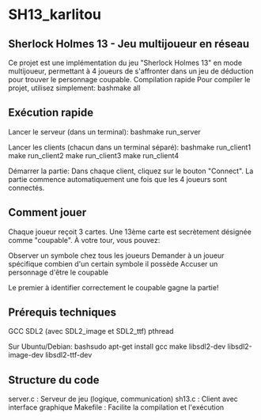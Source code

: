 # SH13_karlitou
## Sherlock Holmes 13 - Jeu multijoueur en réseau
Ce projet est une implémentation du jeu "Sherlock Holmes 13" en mode multijoueur, permettant à 4 joueurs de s'affronter dans un jeu de déduction pour trouver le personnage coupable.
Compilation rapide
Pour compiler le projet, utilisez simplement:
bashmake all
## Exécution rapide

Lancer le serveur (dans un terminal):
bashmake run_server

Lancer les clients (chacun dans un terminal séparé):
bashmake run_client1
make run_client2
make run_client3
make run_client4

Démarrer la partie: Dans chaque client, cliquez sur le bouton "Connect". La partie commence automatiquement une fois que les 4 joueurs sont connectés.

## Comment jouer
Chaque joueur reçoit 3 cartes. Une 13ème carte est secrètement désignée comme "coupable".
À votre tour, vous pouvez:

Observer un symbole chez tous les joueurs
Demander à un joueur spécifique combien d'un certain symbole il possède
Accuser un personnage d'être le coupable

Le premier à identifier correctement le coupable gagne la partie!
## Prérequis techniques

GCC
SDL2 (avec SDL2_image et SDL2_ttf)
pthread

Sur Ubuntu/Debian:
bashsudo apt-get install gcc make libsdl2-dev libsdl2-image-dev libsdl2-ttf-dev
## Structure du code

server.c : Serveur de jeu (logique, communication)
sh13.c : Client avec interface graphique
Makefile : Facilite la compilation et l'exécution
